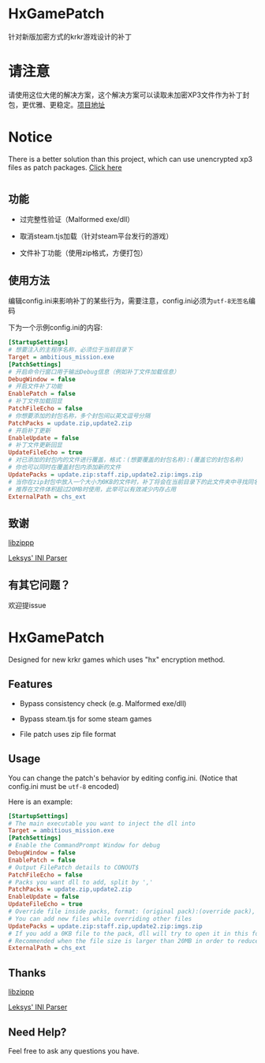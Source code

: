 # HxGamePatch

针对新版加密方式的krkr游戏设计的补丁 

# 请注意

请使用这位大佬的解决方案，这个解决方案可以读取未加密XP3文件作为补丁封包，更优雅、更稳定。[项目地址](https://github.com/crskycode/KrkrPatch)

# Notice

There is a better solution than this project, which can use unencrypted xp3 files as patch packages.  [Click here](https://github.com/crskycode/KrkrPatch)

# 

# 

## 功能

* 过完整性验证（Malformed exe/dll） 

* 取消steam.tjs加载（针对steam平台发行的游戏） 

* 文件补丁功能（使用zip格式，方便打包） 

## 使用方法

编辑config.ini来影响补丁的某些行为，需要注意，config.ini必须为`utf-8无签名`编码  

下为一个示例config.ini的内容: 

```ini
[StartupSettings]
# 想要注入的主程序名称，必须位于当前目录下
Target = ambitious_mission.exe
[PatchSettings]
# 开启命令行窗口用于输出Debug信息（例如补丁文件加载信息）
DebugWindow = false
# 开启文件补丁功能
EnablePatch = false
# 补丁文件加载回显
PatchFileEcho = false
# 你想要添加的封包名称，多个封包间以英文逗号分隔
PatchPacks = update.zip,update2.zip
# 开启补丁更新
EnableUpdate = false
# 补丁文件更新回显
UpdateFileEcho = true
# 对已添加的封包内的文件进行覆盖，格式：(想要覆盖的封包名称):(覆盖它的封包名称)
# 你也可以同时在覆盖封包内添加新的文件
UpdatePacks = update.zip:staff.zip,update2.zip:imgs.zip
# 当你在zip封包中放入一个大小为0KB的文件时，补丁将会在当前目录下的此文件夹中寻找同名文件并打开
# 推荐在文件体积超过20MB时使用，此举可以有效减少内存占用
ExternalPath = chs_ext
```

## 致谢

[libzippp](https://github.com/ctabin/libzippp)

[Leksys' INI Parser](https://github.com/Lek-sys/LeksysINI)

## 有其它问题？

欢迎提issue

#      

# HxGamePatch

Designed for new krkr games which uses "hx" encryption method. 

## Features

* Bypass consistency check (e.g. Malformed exe/dll) 

* Bypass steam.tjs for some steam games 

* File patch uses zip file format 

## Usage

You can change the patch's behavior by editing config.ini. (Notice that config.ini must be `utf-8` encoded) 

Here is an example: 

```ini
[StartupSettings]
# The main executable you want to inject the dll into
Target = ambitious_mission.exe
[PatchSettings]
# Enable the CommandPrompt Window for debug
DebugWindow = false
EnablePatch = false
# Output FilePatch details to CONOUT$
PatchFileEcho = false
# Packs you want dll to add, split by ','
PatchPacks = update.zip,update2.zip
EnableUpdate = false
UpdateFileEcho = true
# Override file inside packs, format: (original pack):(override pack), ...
# You can add new files while overriding other files
UpdatePacks = update.zip:staff.zip,update2.zip:imgs.zip
# If you add a 0KB file to the pack, dll will try to open it in this folder in the current directory.
# Recommended when the file size is larger than 20MB in order to reduce memory usage
ExternalPath = chs_ext
```

## Thanks

[libzippp](https://github.com/ctabin/libzippp)

[Leksys' INI Parser](https://github.com/Lek-sys/LeksysINI)

## Need Help?

Feel free to ask any questions you have. 

